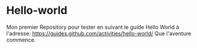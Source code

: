 # Hello-world
Mon premier Repository pour tester en suivant le guide Hello World à l'adresse: https://guides.github.com/activities/hello-world/
Que l'aventure commence.
